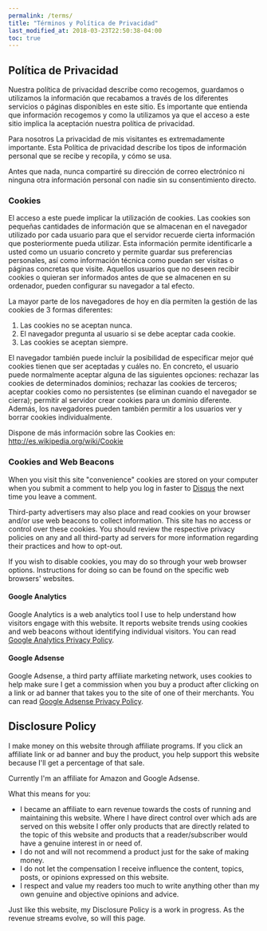 ```yaml
---
permalink: /terms/
title: "Términos y Política de Privacidad"
last_modified_at: 2018-03-23T22:50:38-04:00
toc: true
---
```


## Política de Privacidad

Nuestra política de privacidad describe como recogemos, guardamos o utilizamos la información que recabamos a través de los diferentes servicios o páginas disponibles en este sitio. Es importante que entienda que información recogemos y como la utilizamos ya que el acceso a este sitio implica la aceptación nuestra política de privacidad.

Para nosotros La privacidad de mis visitantes es extremadamente importante. Esta Política de privacidad describe los tipos de información personal que se recibe y recopila, y cómo se usa.

Antes que nada, nunca compartiré su dirección de correo electrónico ni ninguna otra información personal con nadie sin su consentimiento directo.

### Cookies

El acceso a este puede implicar la utilización de cookies. Las cookies son pequeñas cantidades de información que se almacenan en el navegador utilizado por cada usuario para que el servidor recuerde cierta información que posteriormente pueda utilizar. Esta información permite identificarle a usted como un usuario concreto y permite guardar sus preferencias personales, así como información técnica como puedan ser visitas o páginas concretas que visite.
Aquellos usuarios que no deseen recibir cookies o quieran ser informados antes de que se almacenen en su ordenador, pueden configurar su navegador a tal efecto.

La mayor parte de los navegadores de hoy en día permiten la gestión de las cookies de 3 formas diferentes:

1. Las cookies no se aceptan nunca.
2. El navegador pregunta al usuario si se debe aceptar cada cookie.
3. Las cookies se aceptan siempre.

El navegador también puede incluir la posibilidad de especificar mejor qué cookies tienen que ser aceptadas y cuáles no. En concreto, el usuario puede normalmente aceptar alguna de las siguientes opciones: rechazar las cookies de determinados dominios; rechazar las cookies de terceros; aceptar cookies como no persistentes (se eliminan cuando el navegador se cierra); permitir al servidor crear cookies para un dominio diferente. Además, los navegadores pueden también permitir a los usuarios ver y borrar cookies individualmente.

Dispone de más información sobre las Cookies en: http://es.wikipedia.org/wiki/Cookie

### Cookies and Web Beacons

When you visit this site "convenience" cookies are stored on your computer when you submit a comment to help you log in faster to [Disqus](http://disqus.com) the next time you leave a comment.

Third-party advertisers may also place and read cookies on your browser and/or use web beacons to collect information. This site has no access or control over these cookies. You should review the respective privacy policies on any and all third-party ad servers for more information regarding their practices and how to opt-out.

If you wish to disable cookies, you may do so through your web browser options. Instructions for doing so can be found on the specific web browsers' websites.

#### Google Analytics

Google Analytics is a web analytics tool I use to help understand how visitors engage with this website. It reports website trends using cookies and web beacons without identifying individual visitors. You can read [Google Analytics Privacy Policy](http://www.google.com/analytics/learn/privacy.html).

#### Google Adsense

Google Adsense, a third party affiliate marketing network, uses cookies to help make sure I get a commission when you buy a product after clicking on a link or ad banner that takes you to the site of one of their merchants. You can read [Google Adsense Privacy Policy](http://support.google.com/adsense/bin/answer.py?hl=en&answer=48182).

## Disclosure Policy

I make money on this website through affiliate programs. If you click an affiliate link or ad banner and buy the product, you help support this website because I'll get a percentage of that sale.

Currently I'm an affiliate for Amazon and Google Adsense.

What this means for you:

* I became an affiliate to earn revenue towards the costs of running and maintaining this website. Where I have direct control over which ads are served on this website I offer only products that are directly related to the topic of this website and products that a reader/subscriber would have a genuine interest in or need of.
* I do not and will not recommend a product just for the sake of making money.
* I do not let the compensation I receive influence the content, topics, posts, or opinions expressed on this website.
* I respect and value my readers too much to write anything other than my own genuine and objective opinions and advice.

Just like this website, my Disclosure Policy is a work in progress. As the revenue streams evolve, so will this page.